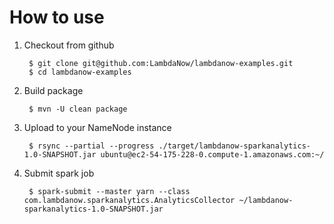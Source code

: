 How to use
==========

1. Checkout from github

		$ git clone git@github.com:LambdaNow/lambdanow-examples.git
		$ cd lambdanow-examples
	
2. Build package

		$ mvn -U clean package
		
3. Upload to your NameNode instance
 
		$ rsync --partial --progress ./target/lambdanow-sparkanalytics-1.0-SNAPSHOT.jar ubuntu@ec2-54-175-228-0.compute-1.amazonaws.com:~/
		
4. Submit spark job
	
		$ spark-submit --master yarn --class com.lambdanow.sparkanalytics.AnalyticsCollector ~/lambdanow-sparkanalytics-1.0-SNAPSHOT.jar
	
